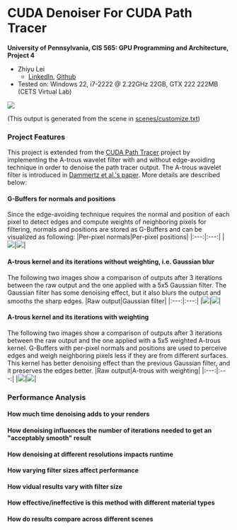CUDA Denoiser For CUDA Path Tracer
================

**University of Pennsylvania, CIS 565: GPU Programming and Architecture, Project 4**

* Zhiyu Lei
  * [LinkedIn](https://www.linkedin.com/in/zhiyu-lei/), [Github](https://github.com/Zhiyu-Lei)
* Tested on: Windows 22, i7-2222 @ 2.22GHz 22GB, GTX 222 222MB (CETS Virtual Lab)

![](img/README/output.png)

(This output is generated from the scene in [scenes/customize.txt](scenes/customize.txt))

### Project Features
This project is extended from the [CUDA Path Tracer](https://github.com/Zhiyu-Lei/CIS5650-Project3-CUDA-Path-Tracer) project by implementing the A-trous wavelet filter with and without edge-avoiding technique in order to denoise the path tracer output. The A-trous wavelet filter is introduced in [Dammertz et al.'s paper](https://jo.dreggn.org/home/2010_atrous.pdf). More details are described below:

#### G-Buffers for normals and positions
Since the edge-avoiding technique requires the normal and position of each pixel to detect edges and compute weights of neighboring pixels for filtering, normals and positions are stored as G-Buffers and can be visualized as following:
|Per-pixel normals|Per-pixel positions|
|:---:|:---:|
|![](img/README/normal.png)|![](img/README/position.png)|

#### A-trous kernel and its iterations without weighting, i.e. Gaussian blur
The following two images show a comparison of outputs after 3 iterations between the raw output and the one applied with a 5x5 Gaussian filter. The Gaussian filter has some denoising effect, but it also blurs the output and smooths the sharp edges.
|Raw output|Gaussian filter|
|:---:|:---:|
|![](img/README/cornell.original.3samp.png)|![](img/README/cornell.gaussian.3samp.png)|

#### A-trous kernel and its iterations with weighting
The following two images show a comparison of outputs after 3 iterations between the raw output and the one applied with a 5x5 weighted A-trous kernel. G-Buffers with per-pixel normals and positions are used to perceive edges and weigh neighboring pixels less if they are from different surfaces. This kernel has better denoising effect than the previous Gaussian filter, and it preserves the edges better.
|Raw output|A-trous with weighting|
|:---:|:---:|
|![](img/README/cornell.original.3samp.png)|![](img/README/cornell.denoise.3samp.png)|

### Performance Analysis
#### How much time denoising adds to your renders

#### How denoising influences the number of iterations needed to get an "acceptably smooth" result

#### How denoising at different resolutions impacts runtime

#### How varying filter sizes affect performance

#### How vidual results vary with filter size

#### How effective/ineffective is this method with different material types

#### How do results compare across different scenes
